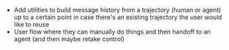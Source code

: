 - Add utilities to build message history from a trajectory (human or agent) up to a certain point in case there's an existing trajectory the user would like to reuse
- User flow where they can manually do things and then handoff to an agent (and then maybe retake control)
